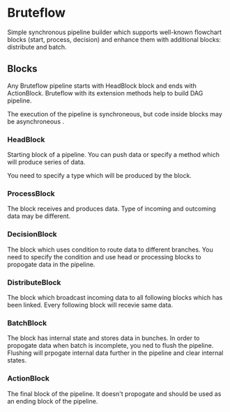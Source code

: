 # Bruteflow

Simple synchronous pipeline builder which supports well-known flowchart blocks (start, process, decision) and enhance them with additional blocks: distribute and batch.

## Blocks

Any Bruteflow pipeline starts with HeadBlock block and ends with ActionBlock. Bruteflow with its extension methods help to build DAG pipeline.

The execution of the pipeline is synchroneous, but code inside blocks may be asynchroneous .

### HeadBlock

Starting block of a pipeline. You can push data or specify a method which will produce series of data.

You need to specify a type which will be produced by the block.

### ProcessBlock

The block receives and produces data. Type of incoming and outcoming data may be different.

### DecisionBlock

The block which uses condition to route data to different branches. You need to specify the condition and use head or processing blocks to propogate data in the pipeline.

### DistributeBlock

The block which broadcast incoming data to all following blocks which has been linked. Every following block will recevie same data.

### BatchBlock

The block has internal state and stores data in bunches. In order to propogate data when batch is incomplete, you ned to flush the pipeline. Flushing will prpogate internal data further in the pipeline and clear internal states.

### ActionBlock

The final block of the pipeline. It doesn't propogate and should be used as an ending block of the pipeline.

